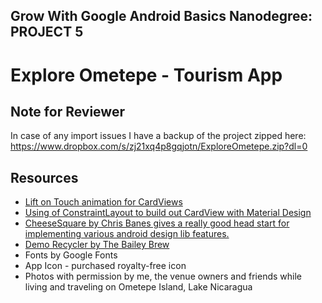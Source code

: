## Grow With Google Android Basics Nanodegree: PROJECT 5
# Explore Ometepe - Tourism App

## Note for Reviewer
In case of any import issues I have a backup of the project zipped here: 
https://www.dropbox.com/s/zj21xq4p8gqjotn/ExploreOmetepe.zip?dl=0

## Resources
 - [Lift on Touch animation for CardViews](https://stackoverflow.com/questions/44393762/cardview-lift-on-touch)
 - [Using of ConstraintLayout to build out CardView with Material Design](http://eugenebrusov.com/cardview-with-constraintlayout/
)
 - [CheeseSquare by Chris Banes gives a really good head start for implementing various android design lib features.](https://github.com/chrisbanes/cheesesquare)
 - [Demo Recycler by The Bailey Brew](https://github.com/thebaileyBrew/Angry_Nerds_Demo_Recycler)
 - Fonts by Google Fonts
 - App Icon - purchased royalty-free icon
 - Photos with permission by me, the venue owners and friends while living and traveling on Ometepe Island, Lake Nicaragua
